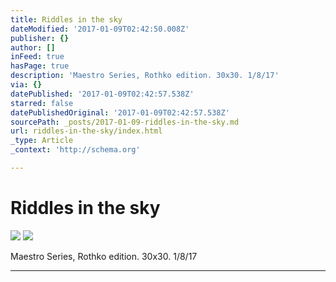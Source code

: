 ```yaml
---
title: Riddles in the sky
dateModified: '2017-01-09T02:42:50.008Z'
publisher: {}
author: []
inFeed: true
hasPage: true
description: 'Maestro Series, Rothko edition. 30x30. 1/8/17'
via: {}
datePublished: '2017-01-09T02:42:57.538Z'
starred: false
datePublishedOriginal: '2017-01-09T02:42:57.538Z'
sourcePath: _posts/2017-01-09-riddles-in-the-sky.md
url: riddles-in-the-sky/index.html
_type: Article
_context: 'http://schema.org'

---
```

# Riddles in the sky
![](https://imgflo.herokuapp.com/graph/2b2431f8e7ba7b0/e9ad0896c3da9014cb458fa3ca479997/croprotate.jpg?cropheight=2160&cropwidth=2160&degrees=-90&input=https%3A%2F%2Fthe-grid-user-content.s3-us-west-2.amazonaws.com%2F7b5313c2-c97c-4110-92fe-188dc42e7b40.jpg&x=0&y=0)
![](https://imgflo.herokuapp.com/graph/2b2431f8e7ba7b0/9d010f1d49272deea9544ac560202128/croprotate.jpg?cropheight=2160&cropwidth=2160&degrees=-90&input=https%3A%2F%2Fthe-grid-user-content.s3-us-west-2.amazonaws.com%2Fdc4611e0-91be-4f42-b441-56e4f48e5128.jpg&x=0&y=0)

Maestro Series, Rothko edition. 30x30\. 1/8/17

---